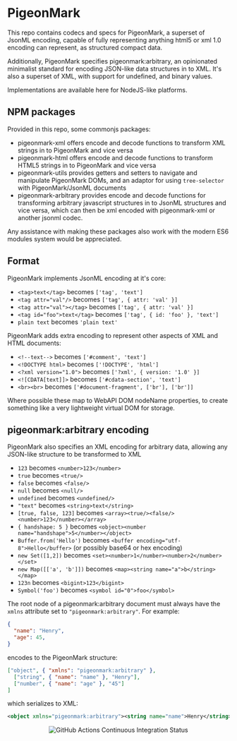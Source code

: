 # PigeonMark

This repo contains codecs and specs for PigeonMark, a superset of JsonML encoding, capable of fully representing anything html5 or xml 1.0 encoding can represent, as structured compact data.

Additionally, PigeonMark specifies pigeonmark:arbitrary, an opinionated minimalist standard for encoding JSON-like data structures in to XML. It's also a superset of XML, with support for undefined, and binary values.

Implementations are available here for NodeJS-like platforms.

## NPM packages

Provided in this repo, some commonjs packages:

 - pigeonmark-xml offers encode and decode functions to transform XML strings in to PigeonMark and vice versa
 - pigeonmark-html offers encode and decode functions to transform HTML5 strings in to PigeonMark and vice versa
 - pigeonmark-utils provides getters and setters to navigate and manipulate PigeonMark DOMs, and an adaptor for
   using `tree-selector` with PigeonMark/JsonML documents
 - pigeonmark-arbitrary provides encode and decode functions for transforming arbitrary javascript structures in to JsonML structures and vice versa, which can then be xml encoded with pigeonmark-xml or another jsonml codec.

Any assistance with making these packages also work with the modern ES6 modules system would be appreciated.

## Format

PigeonMark implements JsonML encoding at it's core:

 - `<tag>text</tag>` becomes `['tag', 'text']`
 - `<tag attr="val"/>` becomes `['tag', { attr: 'val' }]`
 - `<tag attr="val"></tag>` becomes `['tag', { attr: 'val' }]`
 - `<tag id="foo">text</tag>` becomes `['tag', { id: 'foo' }, 'text']`
 - `plain text` becomes `'plain text'`

PigeonMark adds extra encoding to represent other aspects of XML and HTML documents:

 - `<!--text-->` becomes `['#comment', 'text']`
 - `<!DOCTYPE html>` becomes `['!DOCTYPE', 'html']`
 - `<?xml version="1.0">` becomes `['?xml', { version: '1.0' }]`
 - `<![CDATA[text]]>` becomes `['#cdata-section', 'text']`
 - `<br><br>` becomes `['#document-fragment', ['br'], ['br']]`

Where possible these map to WebAPI DOM nodeName properties, to create something like a very lightweight virtual DOM for storage.

## pigeonmark:arbitrary encoding

PigeonMark also specifies an XML encoding for arbitrary data, allowing any JSON-like structure to be transformed to XML

 - `123` becomes `<number>123</number>`
 - `true` becomes `<true/>`
 - `false` becomes `<false/>`
 - `null` becomes `<null/>`
 - `undefined` becomes `<undefined/>`
 - `"text"` becomes `<string>text</string>`
 - `[true, false, 123]` becomes `<array><true/><false/><number>123</number></array>`
 - `{ handshape: 5 }` becomes `<object><number name="handshape">5</number></object>`
 - `Buffer.from('Hello')` becomes `<buffer encoding="utf-8">Hello</buffer>` (or possibly base64 or hex encoding)
 - `new Set([1,2])` becomes `<set><number>1</number><number>2</number></set>`
 - `new Map([['a', 'b']])` becomes `<map><string name="a">b</string></map>`
 - `123n` becomes `<bigint>123</bigint>`
 - `Symbol('foo')` becomes `<symbol id="0">foo</symbol>`

The root node of a pigeonmark:arbitrary document must always have the `xmlns` attribute set to `"pigeonmark:arbitrary"`. For example:

```json
{
  "name": "Henry",
  "age": 45,
}
```

encodes to the PigeonMark structure:

```json
["object", { "xmlns": "pigeonmark:arbitrary" },
  ["string", { "name": "name" }, "Henry"],
  ["number", { "name": "age" }, "45"]
]
```

which serializes to XML:

```xml
<object xmlns="pigeonmark:arbitrary"><string name="name">Henry</string><number name="age">45</number></object>
```

<p align=center><img alt="GitHub Actions Continuous Integration Status" src=https://github.com/Bluebie/pigeonmark/actions/workflows/node.js.yml/badge.svg></p>